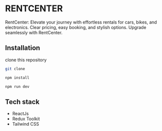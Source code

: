 # RENTCENTER

RentCenter: Elevate your journey with effortless rentals for cars, bikes, and electronics. Clear pricing, easy booking, and stylish options. Upgrade seamlessly with RentCenter.

## Installation

clone this repository 

```bash
git clone 
```
```bash
npm install
```
```bash
npm run dev
```

## Tech stack

- ReactJs
- Redux Toolkit
- Tailwind CSS